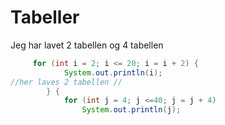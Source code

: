 # Tabeller
Jeg har lavet 2 tabellen og 4 tabellen
```java
     for (int i = 2; i <= 20; i = i + 2) {
            System.out.println(i);
//her laves 2 tabellen //
        } {
            for (int j = 4; j <=40; j = j + 4)
                System.out.println(j);
               

